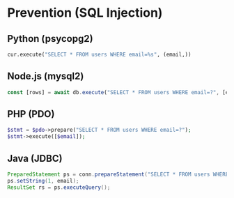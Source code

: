 # Prevention (SQL Injection)

## Python (psycopg2)
```python
cur.execute("SELECT * FROM users WHERE email=%s", (email,))
```

## Node.js (mysql2)
```js
const [rows] = await db.execute("SELECT * FROM users WHERE email=?", [email]);
```

## PHP (PDO)
```php
$stmt = $pdo->prepare("SELECT * FROM users WHERE email=?");
$stmt->execute([$email]);
```

## Java (JDBC)
```java
PreparedStatement ps = conn.prepareStatement("SELECT * FROM users WHERE email=?");
ps.setString(1, email);
ResultSet rs = ps.executeQuery();
```
